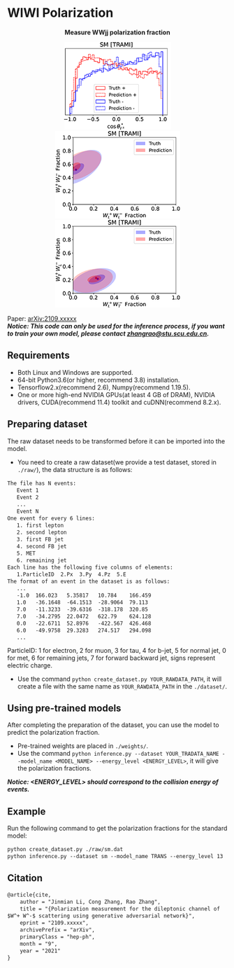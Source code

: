 # WlWl Polarization
__<p align=center>Measure WWjj polarization fraction</p>__

<div align=center>
   <figure>
      <img src="./result/sm.png" alt="sm"/>
      <img src="./result/sm_lltt.png" alt="sm_lltt"/>
      <img src="./result/sm_lttl.png" alt="sm_lttl"/>
   </figure>
</div>
<p>
   
   Paper: [arXiv:2109.xxxxx](https://arxiv.org/abs/2109.xxxxx)  
   ___Notice: This code can only be used for the inference process, if you want to train your own model, please contact [zhangrao@stu.scu.edu.cn](mailto:zhangrao@stu.scu.edu.cn).___
   
</p>

## Requirements
* Both Linux and Windows are supported.
* 64-bit Python3.6(or higher, recommend 3.8) installation.
* Tensorflow2.x(recommend 2.6), Numpy(recommend 1.19.5).
* One or more high-end NVIDIA GPUs(at least 4 GB of DRAM), NVIDIA drivers, CUDA(recommend 11.4) toolkit and cuDNN(recommend 8.2.x).

## Preparing dataset
The raw dataset needs to be transformed before it can be imported into the model.
* You need to create a raw dataset(we provide a test dataset, stored in `./raw/`), the data structure is as follows:
```
The file has N events:
   Event 1
   Event 2
   ...
   Event N
One event for every 6 lines:
   1. first lepton 
   2. second lepton 
   3. first FB jet 
   4. second FB jet 
   5. MET 
   6. remaining jet 
Each line has the following five columns of elements:
   1.ParticleID  2.Px  3.Py  4.Pz  5.E
The format of an event in the dataset is as follows:
   ...
   -1.0  166.023   5.35817   10.784    166.459
   1.0   -36.1648  -64.1513  -28.9064  79.113
   7.0   -11.3233  -39.6316  -318.178  320.85
   7.0   -34.2795  22.0472   622.79    624.128
   0.0   -22.6711  52.8976   -422.567  426.468
   6.0   -49.9758  29.3283   274.517   294.098
   ...
```
ParticleID: 1 for electron, 2 for muon, 3 for tau, 4 for b-jet, 5 for normal jet, 0 for met, 6 for remaining jets, 7 for forward backward jet, signs represent electric charge.
* Use the command `python create_dataset.py YOUR_RAWDATA_PATH`, it will create a file with the same name as `YOUR_RAWDATA_PATH` in the `./dataset/`.
## Using pre-trained models
After completing the preparation of the dataset, you can use the model to predict the polarization fraction.
* Pre-trained weights are placed in `./weights/`.
* Use the command `python inference.py --dataset YOUR_TRADATA_NAME --model_name <MODEL_NAME> --energy_level <ENERGY_LEVEL>`, it will give the polarization fractions.

___Notice: <ENERGY_LEVEL> should correspond to the collision energy of events.___
## Example
Run the following command to get the polarization fractions for the standard model:
```
python create_dataset.py ./raw/sm.dat
python inference.py --dataset sm --model_name TRANS --energy_level 13
```
## Citation
```
@article{cite,
    author = "Jinmian Li, Cong Zhang, Rao Zhang",
    title = "{Polarization measurement for the dileptonic channel of $W^+ W^-$ scattering using generative adversarial network}",
    eprint = "2109.xxxxx",
    archivePrefix = "arXiv",
    primaryClass = "hep-ph",
    month = "9",
    year = "2021"
}
```
